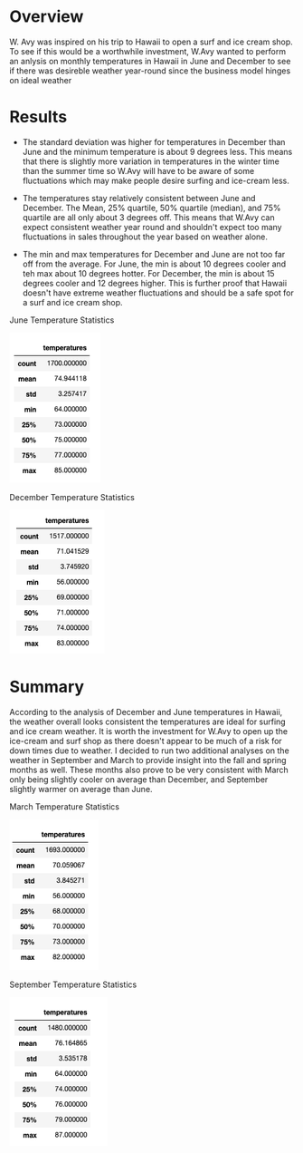 # Overview
W. Avy was inspired on his trip to Hawaii to open a surf and ice cream shop. To see if this would be a worthwhile investment, W.Avy wanted to perform an anlysis on monthly temperatures in Hawaii in June and December to see if there was desireble weather year-round since the business model hinges on ideal weather

# Results
- The standard deviation was higher for temperatures in December than June and the minimum temperature is about 9 degrees less. This means that there is slightly more variation in temperatures in the winter time than the summer time so W.Avy will have to be aware of some fluctuations which may make people desire surfing and ice-cream less.

- The temperatures stay relatively consistent between June and December. The Mean, 25% quartile, 50% quartile (median), and 75% quartile are all only about 3 degrees off. This means that W.Avy can expect consistent weather year round and shouldn't expect too many fluctuations in sales throughout the year based on weather alone.

- The min and max temperatures for December and June are not too far off from the average. For June, the min is about 10 degrees cooler and teh max about 10 degrees hotter. For December, the min is about 15 degrees cooler and 12 degrees higher. This is further proof that Hawaii doesn't have extreme weather fluctuations and should be a safe spot for a surf and ice cream shop.

June Temperature Statistics 

![June stats](https://github.com/cailynjmiller/surfs_up/blob/main/june_statistics.png)

December Temperature Statistics 

![December Stats](https://github.com/cailynjmiller/surfs_up/blob/main/december%20statistics.png)

# Summary
According to the analysis of December and June temperatures in Hawaii, the weather overall looks consistent the temperatures are ideal for surfing and ice cream weather. It is worth the investment for W.Avy to open up the ice-cream and surf shop as there doesn't appear to be much of a risk for down times due to weather. I decided to run two additional analyses on the weather in September and March to provide insight into the fall and spring months as well. These months also prove to be very consistent with March only being slightly cooler on average than December, and September slightly warmer on average than June.


March Temperature Statistics 

![March stats](https://github.com/cailynjmiller/surfs_up/blob/main/march_statistics.png)

September Temperature Statistics 

![September Stats](https://github.com/cailynjmiller/surfs_up/blob/main/september_statistics.png)
